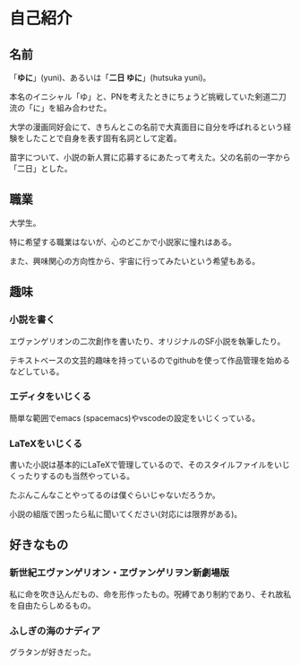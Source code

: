 # 自己紹介
## 名前
「**ゆに**」(yuni)、あるいは「**二日 ゆに**」(hutsuka yuni)。

本名のイニシャル「ゆ」と、PNを考えたときにちょうど挑戦していた剣道二刀流の「に」を組み合わせた。

大学の漫画同好会にて、きちんとこの名前で大真面目に自分を呼ばれるという経験をしたことで自身を表す固有名詞として定着。

苗字について、小説の新人賞に応募するにあたって考えた。父の名前の一字から「二日」とした。

## 職業
大学生。

特に希望する職業はないが、心のどこかで小説家に憧れはある。

また、興味関心の方向性から、宇宙に行ってみたいという希望もある。

## 趣味
### 小説を書く
エヴァンゲリオンの二次創作を書いたり、オリジナルのSF小説を執筆したり。

テキストベースの文芸的趣味を持っているのでgithubを使って作品管理を始めるなどしている。

### エディタをいじくる
簡単な範囲でemacs (spacemacs)やvscodeの設定をいじくっている。

### LaTeXをいじくる
書いた小説は基本的にLaTeXで管理しているので、そのスタイルファイルをいじくったりするのも当然やっている。

たぶんこんなことやってるのは僕ぐらいじゃないだろうか。

小説の組版で困ったら私に聞いてください(対応には限界がある)。

## 好きなもの
### 新世紀エヴァンゲリオン・ヱヴァンゲリヲン新劇場版
私に命を吹き込んだもの、命を形作ったもの。呪縛であり制約であり、それ故私を自由たらしめるもの。

### ふしぎの海のナディア
グラタンが好きだった。
